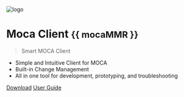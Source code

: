 ![logo](https://www.smart-is.com/wp-content/uploads/2019/09/moca-app-logo.png)

# Moca Client <small>{{ mocaMMR }}</small>

> Smart MOCA Client

- Simple and Intuitive Client for MOCA
- Built-in Change Management
- All in one tool for development, prototyping, and troubleshooting

[Download](https://www.smart-is.com/what-we-do/smart-product/smart-is-moca-client/)
[User Guide](./readme.md)
